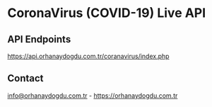 
# CoronaVirus (COVID-19) Live API


## API Endpoints
https://api.orhanaydogdu.com.tr/coranavirus/index.php 

## Contact
info@orhanaydogdu.com.tr - https://orhanaydogdu.com.tr